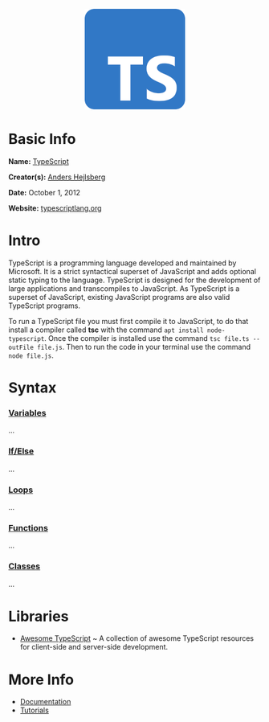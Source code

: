 <p align="center"><img width="200" height="200" src="https://github.com/jgphilpott/babel/blob/main/TypeScript/logo.png"></p>

# Basic Info

**Name:** [TypeScript](https://en.wikipedia.org/wiki/TypeScript)

**Creator(s):** [Anders Hejlsberg](https://github.com/ahejlsberg)

**Date:** October 1, 2012

**Website:** [typescriptlang.org](https://www.typescriptlang.org)

# Intro

TypeScript is a programming language developed and maintained by Microsoft. It is a strict syntactical superset of JavaScript and adds optional static typing to the language. TypeScript is designed for the development of large applications and transcompiles to JavaScript. As TypeScript is a superset of JavaScript, existing JavaScript programs are also valid TypeScript programs.

To run a TypeScript file you must first compile it to JavaScript, to do that install a compiler called **tsc** with the command `apt install node-typescript`. Once the compiler is installed use the command `tsc file.ts --outFile file.js`. Then to run the code in your terminal use the command `node file.js`.

# Syntax

### [Variables](https://www.tutorialspoint.com/typescript/typescript_variables.htm)

...

### [If/Else](https://www.tutorialspoint.com/typescript/typescript_decision_making.htm)

...

### [Loops](https://www.tutorialspoint.com/typescript/typescript_loops.htm)

...

### [Functions](https://www.tutorialspoint.com/typescript/typescript_functions.htm)

...

### [Classes](https://www.tutorialspoint.com/typescript/typescript_classes.htm)

...

# Libraries

 - [Awesome TypeScript](https://github.com/dzharii/awesome-typescript) ~ A collection of awesome TypeScript resources for client-side and server-side development.

# More Info

 - [Documentation](https://www.typescriptlang.org/docs)
 - [Tutorials](https://www.tutorialspoint.com/typescript/index.htm)
